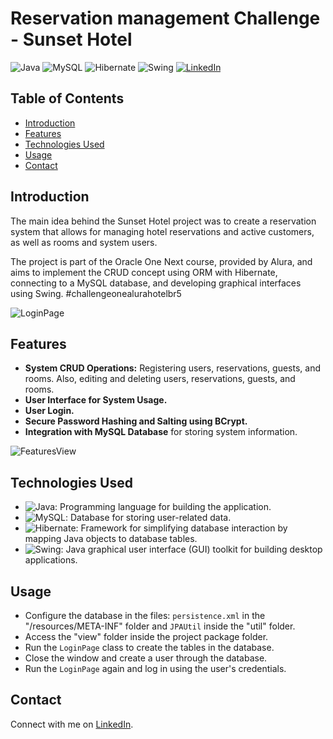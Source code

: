# Reservation management Challenge - Sunset Hotel

![Java](https://img.shields.io/badge/Java-8%2B-orange)
![MySQL](https://img.shields.io/badge/MySQL-Database-blue)
![Hibernate](https://img.shields.io/badge/Hibernate-Framework-orange)
![Swing](https://img.shields.io/badge/Java%20Swing-red)
[![LinkedIn](https://img.shields.io/badge/Connect%20on-LinkedIn-blue)](https://www.linkedin.com/in/oihenriquegomes/)

## Table of Contents

- [Introduction](#introduction)
- [Features](#features)
- [Technologies Used](#technologies-used)
- [Usage](#usage)
- [Contact](#contact)

## Introduction

The main idea behind the Sunset Hotel project was to create a reservation system that allows for managing hotel reservations and active customers, as well as rooms and system users.

The project is part of the Oracle One Next course, provided by Alura, and aims to implement the CRUD concept using ORM with Hibernate, connecting to a MySQL database, and developing graphical interfaces using Swing. #challengeonealurahotelbr5

![LoginPage](screenshots/runningProjectHotel1.gif)

## Features

- **System CRUD Operations:** Registering users, reservations, guests, and rooms. Also, editing and deleting users, reservations, guests, and rooms.
- **User Interface for System Usage.**
- **User Login.**
- **Secure Password Hashing and Salting using BCrypt.**
- **Integration with MySQL Database** for storing system information.

![FeaturesView](screenshots/runningProjectHotel2.gif)

## Technologies Used

- ![Java](https://img.shields.io/badge/Java-8%2B-orange): Programming language for building the application.
- ![MySQL](https://img.shields.io/badge/MySQL-Database-blue): Database for storing user-related data.
- ![Hibernate](https://img.shields.io/badge/Hibernate-Framework-orange): Framework for simplifying database interaction by mapping Java objects to database tables.
- ![Swing](https://img.shields.io/badge/Java%20Swing-red): Java graphical user interface (GUI) toolkit for building desktop applications.


## Usage
- Configure the database in the files: `persistence.xml` in the "/resources/META-INF" folder and `JPAUtil` inside the "util" folder.
- Access the "view" folder inside the project package folder.
- Run the `LoginPage` class to create the tables in the database.
- Close the window and create a user through the database.
- Run the `LoginPage` again and log in using the user's credentials.


## Contact

Connect with me on [LinkedIn](https://www.linkedin.com/in/oihenriquegomes/).
